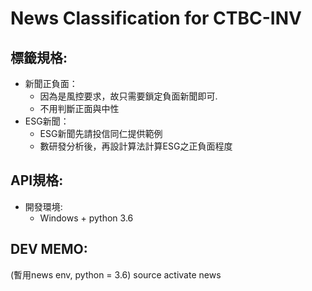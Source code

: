 # News Classification for CTBC-INV

## 標籤規格:

- 新聞正負面：
    - 因為是風控要求，故只需要鎖定負面新聞即可.
    - 不用判斷正面與中性
- ESG新聞：
    - ESG新聞先請投信同仁提供範例
    - 數研發分析後，再設計算法計算ESG之正負面程度

## API規格:

- 開發環境:
    - Windows + python 3.6


## DEV MEMO:

(暫用news env, python = 3.6)
source activate news 